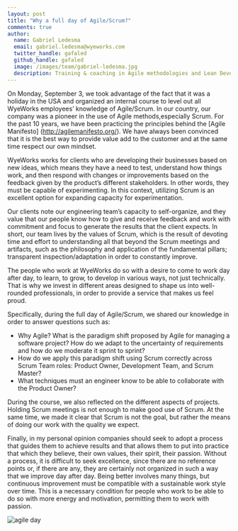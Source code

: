 ```yaml
---
layout: post
title: "Why a full day of Agile/Scrum?"
comments: true
author:
  name: Gabriel Ledesma
  email: gabriel.ledesma@wyeworks.com
  twitter_handle: gafaled
  github_handle: gafaled
  image: /images/team/gabriel-ledesma.jpg
  description: Training & coaching in Agile methodologies and Lean Development.
---
```


On Monday, September 3, we took advantage of the fact that it was a holiday in the USA and organized an internal course to level out all WyeWorks employees’ knowledge of Agile/Scrum. In our country, our company was a pioneer in the use of Agile methods,especially Scrum. For the past 10 years, we have been practicing the principles behind the [Agile Manifesto] (http://agilemanifesto.org/). We have always been convinced that it is the best way to provide value add to the customer and at the same time respect our own mindset.

<!--more-->

WyeWorks works for clients who are developing their businesses based on new ideas, which means they have a need to test, understand how things work, and then respond with changes or improvements based on the feedback given by the product’s different stakeholders. In other words, they must be capable of experimenting. In this context, utilizing Scrum is an excellent option for expanding capacity for experimentation.

Our clients note our engineering team’s capacity to self-organize, and they value that our people know how to give and receive feedback and work with commitment and focus to generate the results that the client expects. In short, our team lives by the values of Scrum, which is the result of devoting time and effort to understanding all that beyond the Scrum meetings and artifacts, such as the philosophy and application of the fundamental pillars; transparent inspection/adaptation in order to constantly improve.

The people who work at WyeWorks do so with a desire to come to work day after day, to learn, to grow, to develop in various ways, not just technically. That is why we invest in different areas designed to shape us into well-rounded professionals, in order to provide a service that makes us feel proud.

Specifically, during the full day of Agile/Scrum, we shared our knowledge in order to answer questions such as:
- Why Agile? What is the paradigm shift proposed by Agile for managing a software project? How do we adapt to the uncertainty of requirements and how do we moderate it sprint to sprint?
- How do we apply this paradigm shift using Scrum correctly across Scrum Team roles: Product Owner, Development Team, and Scrum Master?
- What techniques must an engineer know to be able to collaborate with the Product Owner?

During the course, we also reflected on the different aspects of projects. Holding Scrum meetings is not enough to make good use of Scrum. At the same time, we made it clear that Scrum is not the goal, but rather the means of doing our work with the quality we expect.

Finally, in my personal opinion companies should seek to adopt a process that guides them to achieve results and that allows them to put into practice that which they believe, their own values, their spirit, their passion. Without a process, it is difficult to seek excellence, since there are no reference points or, if there are any, they are certainly not organized in such a way that we improve day after day. Being better involves many things, but continuous improvement must be compatible with a sustainable work style over time. This is a necessary condition for people who work to be able to do so with more energy and motivation, permitting them to work with passion.


![agile day](/images/posts/agile-day.jpeg)

